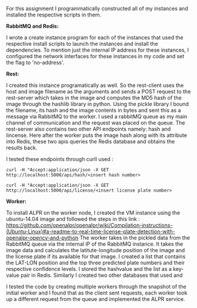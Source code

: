 For this assignment I programmatically constructed all of my instances and installed the respective scripts in them.

**RabbitMQ and Redis:**

I wrote a create instance program for each of the instances that used the respective install scripts to launch the instances and install the dependencies. To mention just the internal IP address for these instances, I configured the network interfaces for these instances in my code and set the flag to 'no-address'. 

**Rest:**

I created this instance programatically as well. So the rest-client uses the host and image filename as the arguments and sends a POST request to the rest-server which takes in the image and computes the MD5 hash of the image through the hashlib library in python. Using the pickle library I bound the filename, its hash and the image contents in bytes and sent this as a message via RabbitMQ to the worker. I used a rabbitMQ queue as my main channel of communication and the request was placed on the queue.
The rest-server also contains two other API endpoints namely: hash and lincense. Here after the worker puts the image hash along with its attribute into Redis, these two apis queries the Redis database and obtains the results back. 

I tested these endpoints through curlI used : 

```curl -H "Accept:application/json -X GET http://localhost:5000/api/hash/<insert hash number>```

```curl -H "Accept:application/json -X GET http://localhost:5000/api/license/<insert license plate number>```

**Worker:**

To install ALPR on the worker node, I created the VM instance using the ubuntu-14.04 image and followed the steps in this link : https://github.com/openalpr/openalpr/wiki/Compilation-instructions-(Ubuntu-Linux)#a-readme-to-real-time-license-plate-detection-with-openalpr-opencv-and-python
The worker takes in the pickled data from the RabbitMQ queue via the internal IP of the RabbitMQ instance. It takes the image data and calculates the latitute-longitude position of the image and the license plate if its available for that image. I created a list that contains the LAT-LON position and the top three predicted plate numbers and their respective confidence levels. 
I stored the hashvalue and the list as a key-value pair in Redis. Similarly I created two other databases that used <imagename : hashvalue> and <license plate : hash value>

I tested the code by creating multiple workers through the snapshot of the initial worker and I found that as the client sent requests, each worker took up a different request from the queue and implemented the ALPR service.


